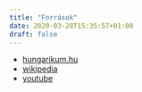 ```yaml
---
title: "Források"
date: 2020-03-28T15:35:57+01:00
draft: false
---
```


- [hungarikum.hu](http://hungarikum.hu) 
- [wikipedia](https://wikipedia.com)
- [youtube](https://youtube.com)
